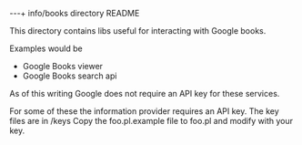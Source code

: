 ---+ info/books directory README

This directory contains libs useful for interacting with Google books.

Examples would be

 * Google Books viewer
 * Google Books search api
  
 As of this writing Google does not require an API key for these
 services.
 
 
 For some of these the information provider requires an API key.
 The key files are in /keys
 Copy the foo.pl.example file to foo.pl and modify with your key.

 

 
 
 
 
 
 